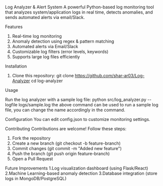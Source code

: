 Log Analyzer & Alert System
A powerful Python-based log monitoring tool that analyzes system/application logs in real time, detects anomalies, and sends automated alerts via email/Slack.

Features
1. Real-time log monitoring
2. Anomaly detection using regex & pattern matching
3. Automated alerts via Email/Slack
4. Customizable log filters (error levels, keywords)
5. Supports large log files efficiently

Installation
1. Clone this repository:
   	git clone https://github.com/shar-ar03/Log-Analyzer
   	cd log-analyzer

Usage

Run the log analyzer with a sample log file:
 	python src/log_analyzer.py --logfile logs/sample.log 
	the above command can be used to run a sample log file, you can change the name accordingly in the command.

Configuration
You can edit config.json to customize monitoring settings.

Contributing
Contributions are welcome! Follow these steps:
1. Fork the repository
2. Create a new branch (git checkout -b feature-branch)
3. Commit changes (git commit -m "Added new feature")
4. Push the branch (git push origin feature-branch)
5. Open a Pull Request

Future Improvements
1.Log visualization dashboard (using Flask/React)
2.Machine Learning-based anomaly detection
3.Database integration (store logs in MongoDB/PostgreSQL)


